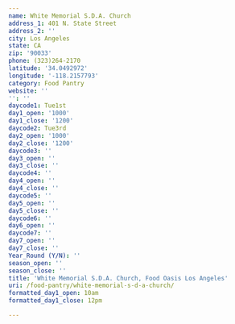 ```yaml
---
name: White Memorial S.D.A. Church
address_1: 401 N. State Street
address_2: ''
city: Los Angeles
state: CA
zip: '90033'
phone: (323)264-2170
latitude: '34.0492972'
longitude: '-118.2157793'
category: Food Pantry
website: ''
'': ''
daycode1: Tue1st
day1_open: '1000'
day1_close: '1200'
daycode2: Tue3rd
day2_open: '1000'
day2_close: '1200'
daycode3: ''
day3_open: ''
day3_close: ''
daycode4: ''
day4_open: ''
day4_close: ''
daycode5: ''
day5_open: ''
day5_close: ''
daycode6: ''
day6_open: ''
daycode7: ''
day7_open: ''
day7_close: ''
Year_Round (Y/N): ''
season_open: ''
season_close: ''
title: 'White Memorial S.D.A. Church, Food Oasis Los Angeles'
uri: /food-pantry/white-memorial-s-d-a-church/
formatted_day1_open: 10am
formatted_day1_close: 12pm

---
```

